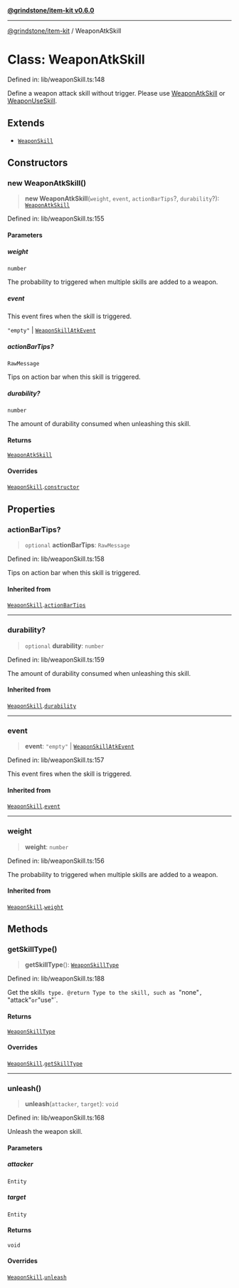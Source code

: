 [**@grindstone/item-kit v0.6.0**](../README.md)

***

[@grindstone/item-kit](../globals.md) / WeaponAtkSkill

# Class: WeaponAtkSkill

Defined in: lib/weaponSkill.ts:148

Define a weapon attack skill without trigger.
Please use [WeaponAtkSkill](WeaponAtkSkill.md) or [WeaponUseSkill](WeaponUseSkill.md).

## Extends

- [`WeaponSkill`](WeaponSkill.md)

## Constructors

### new WeaponAtkSkill()

> **new WeaponAtkSkill**(`weight`, `event`, `actionBarTips`?, `durability`?): [`WeaponAtkSkill`](WeaponAtkSkill.md)

Defined in: lib/weaponSkill.ts:155

#### Parameters

##### weight

`number`

The probability to triggered when multiple skills are added to a weapon.

##### event

This event fires when the skill is triggered.

`"empty"` | [`WeaponSkillAtkEvent`](../interfaces/WeaponSkillAtkEvent.md)

##### actionBarTips?

`RawMessage`

Tips on action bar when this skill is triggered.

##### durability?

`number`

The amount of durability consumed when unleashing this skill.

#### Returns

[`WeaponAtkSkill`](WeaponAtkSkill.md)

#### Overrides

[`WeaponSkill`](WeaponSkill.md).[`constructor`](WeaponSkill.md#constructors)

## Properties

### actionBarTips?

> `optional` **actionBarTips**: `RawMessage`

Defined in: lib/weaponSkill.ts:158

Tips on action bar when this skill is triggered.

#### Inherited from

[`WeaponSkill`](WeaponSkill.md).[`actionBarTips`](WeaponSkill.md#actionbartips-1)

***

### durability?

> `optional` **durability**: `number`

Defined in: lib/weaponSkill.ts:159

The amount of durability consumed when unleashing this skill.

#### Inherited from

[`WeaponSkill`](WeaponSkill.md).[`durability`](WeaponSkill.md#durability-1)

***

### event

> **event**: `"empty"` \| [`WeaponSkillAtkEvent`](../interfaces/WeaponSkillAtkEvent.md)

Defined in: lib/weaponSkill.ts:157

This event fires when the skill is triggered.

#### Inherited from

[`WeaponSkill`](WeaponSkill.md).[`event`](WeaponSkill.md#event-1)

***

### weight

> **weight**: `number`

Defined in: lib/weaponSkill.ts:156

The probability to triggered when multiple skills are added to a weapon.

#### Inherited from

[`WeaponSkill`](WeaponSkill.md).[`weight`](WeaponSkill.md#weight-1)

## Methods

### getSkillType()

> **getSkillType**(): [`WeaponSkillType`](../type-aliases/WeaponSkillType.md)

Defined in: lib/weaponSkill.ts:188

Get the skill`s type.
@return Type to the skill, such as `"none"`, `"attack"` or `"use"`.

#### Returns

[`WeaponSkillType`](../type-aliases/WeaponSkillType.md)

#### Overrides

[`WeaponSkill`](WeaponSkill.md).[`getSkillType`](WeaponSkill.md#getskilltype)

***

### unleash()

> **unleash**(`attacker`, `target`): `void`

Defined in: lib/weaponSkill.ts:168

Unleash the weapon skill.

#### Parameters

##### attacker

`Entity`

##### target

`Entity`

#### Returns

`void`

#### Overrides

[`WeaponSkill`](WeaponSkill.md).[`unleash`](WeaponSkill.md#unleash)
